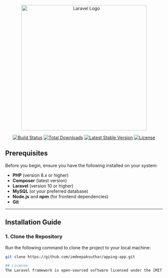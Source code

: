 <p align="center"><a href="https://laravel.com" target="_blank"><img src="https://raw.githubusercontent.com/laravel/art/master/logo-lockup/5%20SVG/2%20CMYK/1%20Full%20Color/laravel-logolockup-cmyk-red.svg" width="400" alt="Laravel Logo"></a></p>

<p align="center">
<a href="https://github.com/laravel/framework/actions"><img src="https://github.com/laravel/framework/workflows/tests/badge.svg" alt="Build Status"></a>
<a href="https://packagist.org/packages/laravel/framework"><img src="https://img.shields.io/packagist/dt/laravel/framework" alt="Total Downloads"></a>
<a href="https://packagist.org/packages/laravel/framework"><img src="https://img.shields.io/packagist/v/laravel/framework" alt="Latest Stable Version"></a>
<a href="https://packagist.org/packages/laravel/framework"><img src="https://img.shields.io/packagist/l/laravel/framework" alt="License"></a>
</p>


## Prerequisites

Before you begin, ensure you have the following installed on your system:

- **PHP** (version 8.x or higher)
- **Composer** (latest version)
- **Laravel** (version 10 or higher)
- **MySQL** (or your preferred database)
- **Node.js** and **npm** (for frontend dependencies)
- **Git**

---
## Installation Guide

### 1. Clone the Repository

Run the following command to clone the project to your local machine:

```bash
git clone https://github.com/imdeepaksuthar/apping-app.git

## License
The Laravel framework is open-sourced software licensed under the [MIT license](https://opensource.org/licenses/MIT).
